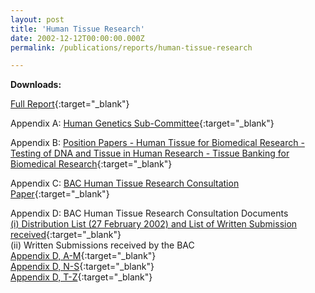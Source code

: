 ```yaml
---
layout: post
title: 'Human Tissue Research'
date: 2002-12-12T00:00:00.000Z
permalink: /publications/reports/human-tissue-research

---
```



**Downloads:**

[Full Report](/files/publications/reports/human-tissue-research-full-report.pdf){:target="_blank"}

Appendix A: [Human Genetics Sub-Committee](/files/publications/reports/human-tissue-research-appendix-a.pdf){:target="_blank"}

Appendix B: [Position Papers - Human Tissue for Biomedical Research - Testing of DNA and Tissue in Human Research - Tissue Banking for Biomedical Research](/files/publications/reports/human-tissue-research-appendix-b.pdf){:target="_blank"}

Appendix C: [BAC Human Tissue Research Consultation Paper](/files/publications/reports/human-tissue-research-appendix-c.pdf){:target="_blank"}

Appendix D: BAC Human Tissue Research Consultation Documents
<br>[(i)  Distribution List (27 February 2002) and List of Written Submission received](/files/publications/reports/human-tissue-research-appendix-d.pdf){:target="_blank"}
<br>(ii) Written Submissions received by the BAC
<br>[Appendix D, A-M](/files/publications/reports/human-tissue-research-appendix-d-a-m.pdf){:target="_blank"}
<br>[Appendix D, N-S](/files/publications/reports/human-tissue-research-appendix-d-n-s.pdf){:target="_blank"}
<br>[Appendix D, T-Z](/files/publications/reports/human-tissue-research-appendix-d-t-z.pdf){:target="_blank"}
